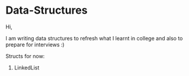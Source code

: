 # Data-Structures

Hi,

I am writing data structures to refresh what I learnt in college and also to prepare for interviews :)

Structs for now:
1) LinkedList

